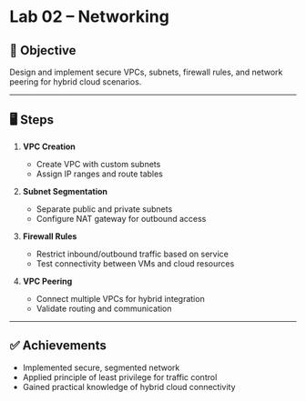 # Lab 02 – Networking

## 🎯 Objective
Design and implement secure VPCs, subnets, firewall rules, and network peering for hybrid cloud scenarios.

---

## 🖥 Steps
1. **VPC Creation**
   - Create VPC with custom subnets
   - Assign IP ranges and route tables

2. **Subnet Segmentation**
   - Separate public and private subnets
   - Configure NAT gateway for outbound access

3. **Firewall Rules**
   - Restrict inbound/outbound traffic based on service
   - Test connectivity between VMs and cloud resources

4. **VPC Peering**
   - Connect multiple VPCs for hybrid integration
   - Validate routing and communication

---

## ✅ Achievements
- Implemented secure, segmented network
- Applied principle of least privilege for traffic control
- Gained practical knowledge of hybrid cloud connectivity
